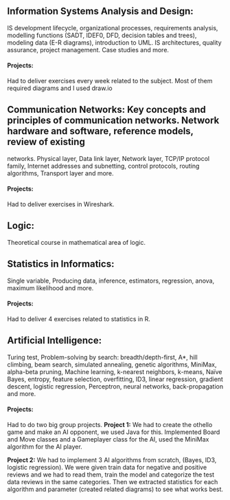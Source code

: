 ## Information Systems Analysis and Design: 
IS development lifecycle, organizational processes, requirements analysis, modelling functions (SADT, IDEF0, DFD, decision tables and trees), modeling data
(E-R diagrams), introduction to UML. IS architectures, quality assurance, project management. Case studies and more.
#### Projects: 
Had to deliver exercises every week related to the subject. Most of them required diagrams and I used draw.io
 
## Communication Networks: Key concepts and principles of communication networks. Network hardware and software, reference models, review of existing
networks. Physical layer, Data link layer, Network layer, TCP/IP protocol family, Internet addresses and subnetting, control protocols, routing algorithms, Transport layer and more.
#### Projects: 
Had to deliver exercises in Wireshark.

## Logic: 
Theoretical course in mathematical area of logic.
 
## Statistics in Informatics:
Single variable, Producing data, inference, estimators, regression, anova, maximum likelihood and more. 
#### Projects: 
Had to deliver 4 exercises related to statistics in R.
 
## Artificial Intelligence: 
Turing test, Problem-solving by search: breadth/depth-first, A*, hill climbing, beam search, simulated annealing, genetic algorithms, MiniMax, alpha-beta pruning, Machine learning, k-nearest neighbors, k-means, Naïve Bayes, entropy, feature selection, overfitting, ID3,
linear regression, gradient descent, logistic regression, Perceptron, neural networks, back-propagation and more.
#### Projects: 
Had to do two big group projects.
**Project 1:** We had to create the othello game and make an AI opponent, we used Java for this. Implemented Board and Move classes and a Gameplayer class for the AI, used the MiniMax algorithm for the AI player.

**Project 2:** We had to implement 3 AI algorithms from scratch, (Bayes, ID3, logistic regression). We were given train data for negative and positive reviews and we had to read them, train the model and categorize the test data reviews in the same categories. Then we extracted statistics for each algorithm and parameter (created related diagrams) to see what works best.
